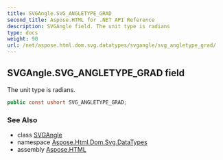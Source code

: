 ```yaml
---
title: SVGAngle.SVG_ANGLETYPE_GRAD
second_title: Aspose.HTML for .NET API Reference
description: SVGAngle field. The unit type is radians
type: docs
weight: 90
url: /net/aspose.html.dom.svg.datatypes/svgangle/svg_angletype_grad/
---
```

## SVGAngle.SVG_ANGLETYPE_GRAD field

The unit type is radians.

```csharp
public const ushort SVG_ANGLETYPE_GRAD;
```

### See Also

* class [SVGAngle](../)
* namespace [Aspose.Html.Dom.Svg.DataTypes](../../svgangle/)
* assembly [Aspose.HTML](../../../)
